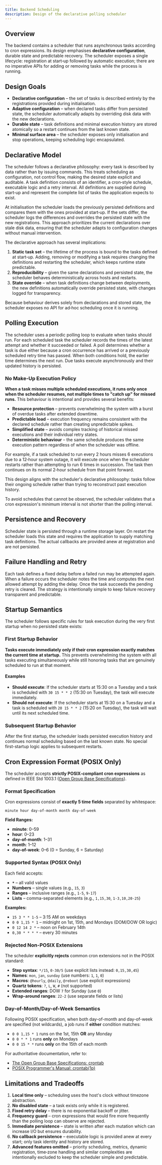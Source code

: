 ```yaml
---
title: Backend Scheduling
description: Design of the declarative polling scheduler
---
```


## Overview

The backend contains a scheduler that runs asynchronous tasks according to cron
expressions. Its design emphasises **declarative configuration**, durable
state and predictable recovery. The scheduler exposes a single lifecycle:
registration at start‑up followed by automatic execution; there are no
imperative APIs for adding or removing tasks while the process is running.

## Design Goals

- **Declarative configuration** – the set of tasks is described entirely by the
  registrations provided during initialisation.
- **Adaptive configuration** – when declared tasks differ from persisted state,
  the scheduler automatically adapts by overriding disk data with the new
  declarations.
- **Durable state** – task definitions and minimal execution history are stored
  atomically so a restart continues from the last known state.
- **Minimal surface area** – the scheduler exposes only initialisation and stop
  operations, keeping scheduling logic encapsulated.

## Declarative Model

The scheduler follows a declarative philosophy: every task is described by
data rather than by issuing commands. This treats scheduling as configuration,
not control flow, making the desired state explicit and auditable. A task
definition consists of an identifier, a cron‑style schedule, executable logic
and a retry interval. All definitions are supplied during start‑up and
represent the complete list of tasks the application expects to exist.

At initialisation the scheduler loads the previously persisted definitions and
compares them with the ones provided at start‑up. If the sets differ, the
scheduler logs the differences and overrides the persisted state with the new
registrations. This approach prioritizes the current declarations over stale
disk data, ensuring that the scheduler adapts to configuration changes without
manual intervention.

The declarative approach has several implications:

1. **Static task set** – the lifetime of the process is bound to the tasks
   defined at start‑up. Adding, removing or modifying a task requires changing
   the definitions and restarting the scheduler, which keeps runtime state
   predictable.
2. **Reproducibility** – given the same declarations and persisted state, the
   scheduler behaves deterministically across hosts and restarts.
3. **State override** – when task definitions change between deployments, the
   new definitions automatically override persisted state, with changes logged
   for transparency.

Because behaviour derives solely from declarations and stored state, the
scheduler exposes no API for ad‑hoc scheduling once it is running.

## Polling Execution

The scheduler uses a periodic polling loop to evaluate when tasks should run.
For each scheduled task the scheduler records the times of the latest attempt
and whether it succeeded or failed. A poll determines whether a task is due
either because a cron occurrence has arrived or a previously scheduled retry
time has passed. When both conditions hold, the earlier time determines the
next run. Due tasks execute asynchronously and their updated history is
persisted.

### No Make‑Up Execution Policy

**When a task misses multiple scheduled executions, it runs only once when the
scheduler resumes, not multiple times to "catch up" for missed runs.** This
behaviour is intentional and provides several benefits:

- **Resource protection** – prevents overwhelming the system with a burst of
  overdue tasks after extended downtime.
- **Predictable load** – execution frequency remains consistent with the
  declared schedule rather than creating unpredictable spikes.
- **Simplified state** – avoids complex tracking of historical missed
  executions and their individual retry states.
- **Deterministic behaviour** – the same schedule produces the same execution
  pattern regardless of when the scheduler was offline.

For example, if a task scheduled to run every 2 hours misses 6 executions due
to a 12‑hour system outage, it will execute once when the scheduler restarts
rather than attempting to run 6 times in succession. The task then continues
on its normal 2‑hour schedule from that point forward.

This design aligns with the scheduler's declarative philosophy: tasks follow
their ongoing schedule rather than trying to reconstruct past execution
history.

To avoid schedules that cannot be observed, the scheduler validates that a
cron expression's minimum interval is not shorter than the polling interval.

## Persistence and Recovery

Scheduler state is persisted through a runtime storage layer. 
On restart the scheduler loads this state and requires the
application to supply matching task definitions.
The actual callbacks are provided anew at registration and are not persisted.

## Failure Handling and Retry

Each task defines a fixed delay before a failed run may be attempted again.
When a failure occurs the scheduler notes the time and computes the next
allowed attempt by adding the delay. Once the task succeeds the pending retry is
cleared. The strategy is intentionally simple to keep failure recovery
transparent and predictable.

## Startup Semantics

The scheduler follows specific rules for task execution during the very first startup when no persisted state exists:

### First Startup Behavior

**Tasks execute immediately only if their cron expression exactly matches the current time at startup.** This prevents overwhelming the system with all tasks executing simultaneously while still honoring tasks that are genuinely scheduled to run at that moment.

#### Examples

- **Should execute**: If the scheduler starts at 15:30 on a Tuesday and a task is scheduled with `30 15 * * 2` (15:30 on Tuesday), the task will execute immediately.
- **Should not execute**: If the scheduler starts at 15:30 on a Tuesday and a task is scheduled with `20 15 * * 2` (15:20 on Tuesday), the task will wait until its next scheduled time.

### Subsequent Startup Behavior

After the first startup, the scheduler loads persisted execution history and continues normal scheduling based on the last known state. No special first-startup logic applies to subsequent restarts.

## Cron Expression Format (POSIX Only)

The scheduler accepts **strictly POSIX-compliant cron expressions** as defined in IEEE Std 1003.1 ([Open Group Base Specifications](https://pubs.opengroup.org/onlinepubs/9699919799/utilities/crontab.html)).

### Format Specification

Cron expressions consist of **exactly 5 time fields** separated by whitespace:

```
minute hour day-of-month month day-of-week
```

**Field Ranges:**
- **minute**: 0–59
- **hour**: 0–23  
- **day-of-month**: 1–31
- **month**: 1–12
- **day-of-week**: 0–6 (0 = Sunday, 6 = Saturday)

### Supported Syntax (POSIX Only)

Each field accepts:
- **`*`** – all valid values
- **Numbers** – single values (e.g., `15`, `3`)
- **Ranges** – inclusive ranges (e.g., `1-5`, `9-17`)
- **Lists** – comma-separated elements (e.g., `1,15,30`, `1-3,10,20-25`)

**Examples:**
- `15 3 * * 1-5` – 3:15 AM on weekdays
- `0 0 1,15 * 1` – midnight on 1st, 15th, and Mondays (DOM/DOW OR logic)
- `0 12 14 2 *` – noon on February 14th
- `0,30 * * * *` – every 30 minutes

### Rejected Non-POSIX Extensions

The scheduler **explicitly rejects** common cron extensions not in the POSIX standard:

- **Step syntax**: `*/15`, `0-30/5` (use explicit lists instead: `0,15,30,45`)
- **Names**: `mon`, `jan`, `sunday` (use numbers: `1`, `1`, `0`)
- **Macros**: `@hourly`, `@daily`, `@reboot` (use explicit expressions)
- **Quartz tokens**: `?`, `L`, `W`, `#` (not supported)
- **Extended ranges**: DOW `7` for Sunday (use `0`)
- **Wrap-around ranges**: `22-2` (use separate fields or lists)

### Day-of-Month/Day-of-Week Semantics

Following POSIX specification, when both day-of-month and day-of-week are specified (not wildcards), a job runs if **either** condition matches:

- `0 0 1,15 * 1` runs on the 1st, 15th **OR** any Monday
- `0 0 * * 1` runs **only** on Mondays  
- `0 0 15 * *` runs **only** on the 15th of each month

For authoritative documentation, refer to:
- [The Open Group Base Specifications: crontab](https://pubs.opengroup.org/onlinepubs/9699919799/utilities/crontab.html)
- [POSIX Programmer's Manual: crontab(1p)](https://man7.org/linux/man-pages/man1/crontab.1p.html)

## Limitations and Tradeoffs

1. **Local time only** – scheduling uses the host's clock without timezone
   abstraction.
2. **No disabled state** – a task exists only while it is registered.
3. **Fixed retry delay** – there is no exponential backoff or jitter.
4. **Frequency guard** – cron expressions that would fire more frequently than
   the polling loop can observe are rejected.
5. **Immediate persistence** – state is written after each mutation which can
   increase I/O but ensures durability.
6. **No callback persistence** – executable logic is provided anew at every
   start; only task identity and history are stored.
7. **Advanced features omitted** – priority scheduling, metrics, dynamic
   registration, time‑zone handling and similar complexities are intentionally
   excluded to keep the scheduler simple and predictable.

